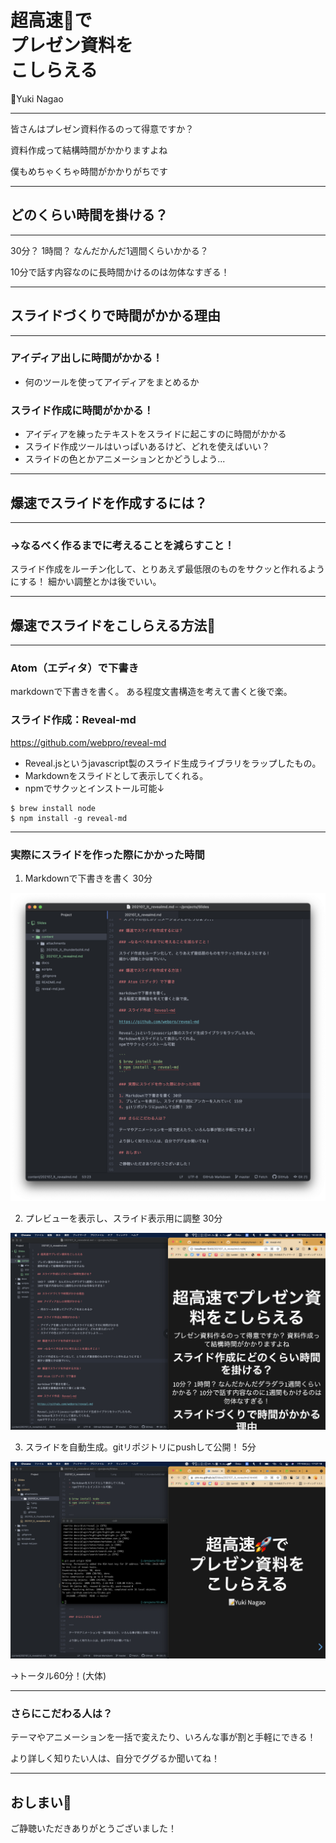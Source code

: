 
# 超高速🚀で<br>プレゼン資料を<br>こしらえる

📝Yuki Nagao

---

皆さんはプレゼン資料作るのって得意ですか？

>>>

資料作成って結構時間がかかりますよね

>>>

僕もめちゃくちゃ時間がかかりがちです

---

## どのくらい時間を掛ける？

---

30分？ 1時間？ なんだかんだ1週間くらいかかる？

<p class="fragment">10分で話す内容なのに長時間かけるのは勿体なすぎる！</p>

---

## スライドづくりで時間がかかる理由

---

### アイディア出しに時間がかかる！

- 何のツールを使ってアイディアをまとめるか

>>>

### スライド作成に時間がかかる！

- アイディアを練ったテキストをスライドに起こすのに時間がかかる
- スライド作成ツールはいっぱいあるけど、どれを使えばいい？
- スライドの色とかアニメーションとかどうしよう...

---

## 爆速でスライドを作成するには？

---

### →なるべく作るまでに考えることを減らすこと！

スライド作成をルーチン化して、とりあえず最低限のものをサクッと作れるようにする！
細かい調整とかは後でいい。

---

## 爆速でスライドをこしらえる方法💪

---

### Atom（エディタ）で下書き

markdownで下書きを書く。
ある程度文書構造を考えて書くと後で楽。

>>>

### スライド作成：Reveal-md

https://github.com/webpro/reveal-md

- Reveal.jsというjavascript製のスライド生成ライブラリをラップしたもの。
- Markdownをスライドとして表示してくれる。
- npmでサクッとインストール可能↓

```
$ brew install node
$ npm install -g reveal-md
```

---

### 実際にスライドを作った際にかかった時間

>>>

1. Markdownで下書きを書く 30分

![下書き](attachments/202107_lt_revealmd/1.png)

>>>

2. プレビューを表示し、スライド表示用に調整 30分

![プレビュー](attachments/202107_lt_revealmd/2.png)

>>>

3. スライドを自動生成。gitリポジトリにpushして公開！ 5分

![push](attachments/202107_lt_revealmd/3.png)

>>>

→トータル60分！(大体)

---

### さらにこだわる人は？

>>>

テーマやアニメーションを一括で変えたり、いろんな事が割と手軽にできる！

より詳しく知りたい人は、自分でググるか聞いてね！

---

## おしまい🍵

ご静聴いただきありがとうございました！
